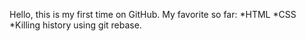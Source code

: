 Hello, this is my first time on GitHub.
My favorite so far:
*HTML
*CSS
*Killing history using git rebase.
